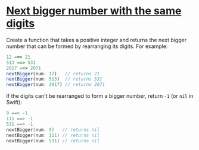 # [Next bigger number with the same digits](https://www.codewars.com/kata/55983863da40caa2c900004e)

Create a function that takes a positive integer and returns the next bigger number that can be formed by rearranging its digits. For example:

```javascript
12 ==> 21
513 ==> 531
2017 ==> 2071
nextBigger(num: 12)   // returns 21
nextBigger(num: 513)  // returns 531
nextBigger(num: 2017) // returns 2071
```

If the digits can't be rearranged to form a bigger number, return `-1` (or `nil` in Swift):

```swift
9 ==> -1
111 ==> -1
531 ==> -1
nextBigger(num: 9)   // returns nil
nextBigger(num: 111) // returns nil
nextBigger(num: 531) // returns nil
```
